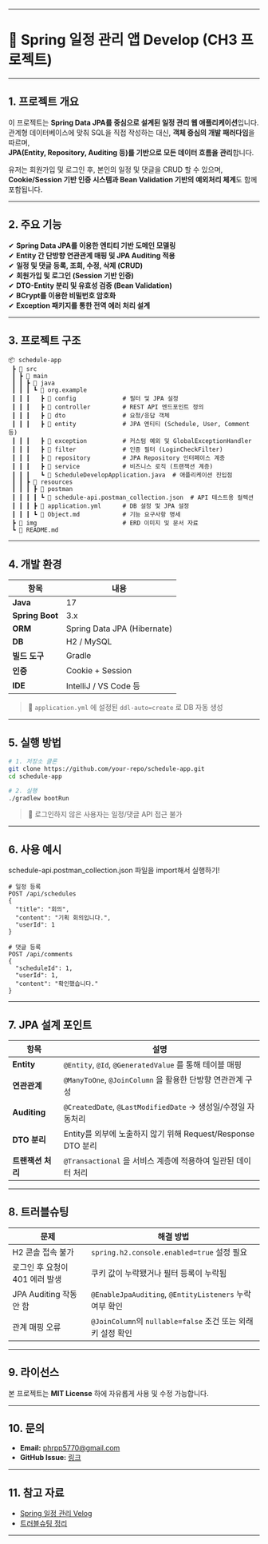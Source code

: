 
---

# 📅 **Spring 일정 관리 앱 Develop (CH3 프로젝트)**

---

## **1. 프로젝트 개요**
이 프로젝트는 **Spring Data JPA를 중심으로 설계된 일정 관리 웹 애플리케이션**입니다.  
관계형 데이터베이스에 맞춰 SQL을 직접 작성하는 대신, **객체 중심의 개발 패러다임**을 따르며,  
**JPA(Entity, Repository, Auditing 등)를 기반으로 모든 데이터 흐름을 관리**합니다.

유저는 회원가입 및 로그인 후, 본인의 일정 및 댓글을 CRUD 할 수 있으며,  
**Cookie/Session 기반 인증 시스템과 Bean Validation 기반의 예외처리 체계**도 함께 포함됩니다.

---

## **2. 주요 기능**
✔ **Spring Data JPA를 이용한 엔티티 기반 도메인 모델링**  
✔ **Entity 간 단방향 연관관계 매핑 및 JPA Auditing 적용**  
✔ **일정 및 댓글 등록, 조회, 수정, 삭제 (CRUD)**  
✔ **회원가입 및 로그인 (Session 기반 인증)**  
✔ **DTO-Entity 분리 및 유효성 검증 (Bean Validation)**  
✔ **BCrypt를 이용한 비밀번호 암호화**  
✔ **Exception 패키지를 통한 전역 에러 처리 설계**

---

## **3. 프로젝트 구조**
```plaintext
📦 schedule-app
 ┣ 📂 src
 ┃ ┣ 📂 main
 ┃ ┃ ┣ 📂 java
 ┃ ┃ ┃ ┗ 📂 org.example
 ┃ ┃ ┃   ┣ 📂 config             # 필터 및 JPA 설정
 ┃ ┃ ┃   ┣ 📂 controller         # REST API 엔드포인트 정의
 ┃ ┃ ┃   ┣ 📂 dto                # 요청/응답 객체
 ┃ ┃ ┃   ┣ 📂 entity             # JPA 엔티티 (Schedule, User, Comment 등)
 ┃ ┃ ┃   ┣ 📂 exception          # 커스텀 예외 및 GlobalExceptionHandler
 ┃ ┃ ┃   ┣ 📂 filter             # 인증 필터 (LoginCheckFilter)
 ┃ ┃ ┃   ┣ 📂 repository         # JPA Repository 인터페이스 계층
 ┃ ┃ ┃   ┣ 📂 service            # 비즈니스 로직 (트랜잭션 계층)
 ┃ ┃ ┃   ┗ 📜 ScheduleDevelopApplication.java  # 애플리케이션 진입점
 ┃ ┃ ┣ 📂 resources
 ┃ ┃ ┃ ┣ 📂 postman
 ┃ ┃ ┃ ┃ ┗ 📜 schedule-api.postman_collection.json  # API 테스트용 컬렉션
 ┃ ┃ ┃ ┣ 📜 application.yml      # DB 설정 및 JPA 설정
 ┃ ┃ ┃ ┗ 📜 Object.md            # 기능 요구사항 명세
 ┣ 📂 img                        # ERD 이미지 및 문서 자료
 ┗ 📜 README.md
```

---

## **4. 개발 환경**
| 항목 | 내용 |
|------|------|
| **Java** | 17 |
| **Spring Boot** | 3.x |
| **ORM** | Spring Data JPA (Hibernate) |
| **DB** | H2 / MySQL |
| **빌드 도구** | Gradle |
| **인증** | Cookie + Session |
| **IDE** | IntelliJ / VS Code 등 |

> 📌 `application.yml` 에 설정된 `ddl-auto=create` 로 DB 자동 생성

---

## **5. 실행 방법**
```bash
# 1. 저장소 클론
git clone https://github.com/your-repo/schedule-app.git
cd schedule-app

# 2. 실행
./gradlew bootRun
```

> 🔐 로그인하지 않은 사용자는 일정/댓글 API 접근 불가

---

## **6. 사용 예시**
schedule-api.postman_collection.json
파일을 import해서 실행하기!
```http
# 일정 등록
POST /api/schedules
{
  "title": "회의",
  "content": "기획 회의입니다.",
  "userId": 1
}

# 댓글 등록
POST /api/comments
{
  "scheduleId": 1,
  "userId": 1,
  "content": "확인했습니다."
}
```

---

## **7. JPA 설계 포인트**

| 항목 | 설명 |
|------|------|
| **Entity** | `@Entity`, `@Id`, `@GeneratedValue` 를 통해 테이블 매핑 |
| **연관관계** | `@ManyToOne`, `@JoinColumn` 을 활용한 단방향 연관관계 구성 |
| **Auditing** | `@CreatedDate`, `@LastModifiedDate` → 생성일/수정일 자동처리 |
| **DTO 분리** | Entity를 외부에 노출하지 않기 위해 Request/Response DTO 분리 |
| **트랜잭션 처리** | `@Transactional` 을 서비스 계층에 적용하여 일관된 데이터 처리 |

---

## **8. 트러블슈팅**
| 문제 | 해결 방법 |
|------|-----------|
| H2 콘솔 접속 불가 | `spring.h2.console.enabled=true` 설정 필요 |
| 로그인 후 요청이 401 에러 발생 | 쿠키 값이 누락됐거나 필터 등록이 누락됨 |
| JPA Auditing 작동 안 함 | `@EnableJpaAuditing`, `@EntityListeners` 누락 여부 확인 |
| 관계 매핑 오류 | `@JoinColumn`의 `nullable=false` 조건 또는 외래키 설정 확인 |

---

## **9. 라이선스**
본 프로젝트는 **MIT License** 하에 자유롭게 사용 및 수정 가능합니다.

---

## **10. 문의**
- **Email:** phrpp5770@gmail.com
- **GitHub Issue:** [링크](https://github.com/your-repo/schedule-app/issues)

---

## **11. 참고 자료**
- [Spring 일정 관리 Velog](https://velog.io/@hyang_do/series/Spring6%EA%B8%B0%EC%9D%BC%EC%A0%95%EA%B4%80%EB%A6%AC%EC%95%B1Develop)
- [트러블슈팅 정리](https://velog.io/@hyang_do/series/Spring6%EA%B8%B0%EC%9D%BC%EC%A0%95%EA%B4%80%EB%A6%AC%EC%95%B1Develop%ED%8A%B8%EB%9F%AC%EB%B8%94%EC%8A%88%ED%8C%85)

---